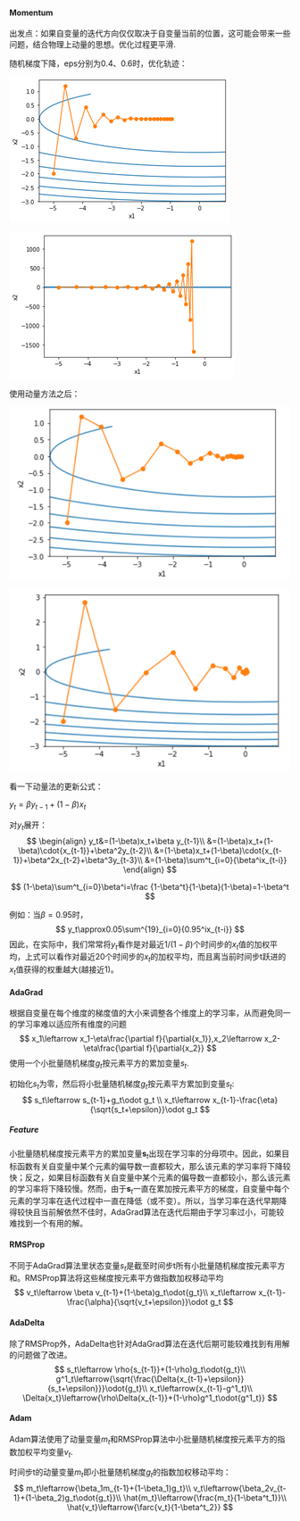 #### Momentum

出发点：如果自变量的迭代方向仅仅取决于自变量当前的位置，这可能会带来一些问题，结合物理上动量的思想。优化过程更平滑.

随机梯度下降，eps分别为0.4、0.6时，优化轨迹：

![sgd0.4](./sgd0.6.png)

![sgd0.6](./sgd0.4.png)

使用动量方法之后：

![momentum0.4](./momentum0.4.png)

![momentum0.6](./momentum0.6.png)

看一下动量法的更新公式：

$y_t=\beta y_{t-1}+ (1-\beta)x_t$

对$y_t$展开：
$$
\begin{align}
y_t&=(1-\beta)x_t+\beta y_{t-1}\\
&=(1-\beta)x_t+(1-\beta)\cdot{x_{t-1}}+\beta^2y_{t-2}\\
&=(1-\beta)x_t+(1-\beta)\cdot{x_{t-1}}+\beta^2x_{t-2}+\beta^3y_{t-3}\\
&=(1-\beta)\sum^t_{i=0}{\beta^ix_{t-i}}
\end{align}
$$

$$
(1-\beta)\sum^t_{i=0}\beta^i=\frac {1-\beta^t}{1-\beta}(1-\beta)=1-\beta^t
$$

例如：当$\beta=0.95$时，
$$
y_t\approx0.05\sum^{19}_{i=0}{0.95^ix_{t-i}}
$$
因此，在实际中，我们常常将$y_t$看作是对最近$1/(1-\beta)$个时间步的$x_t$值的加权平均，上式可以看作对最近20个时间步的$x_t$的加权平均，而且离当前时间步t跃进的$x_t$值获得的权重越大(越接近1)。

#### AdaGrad

根据自变量在每个维度的梯度值的大小来调整各个维度上的学习率，从而避免同一的学习率难以适应所有维度的问题
$$
x_1\leftarrow x_1-\eta\frac{\partial f}{\partial{x_1}},x_2\leftarrow x_2-\eta\frac{\partial f}{\partial{x_2}}
$$
使用一个小批量随机梯度$g_t$按元素平方的累加变量$s_t$.

初始化$s_t$为零，然后将小批量随机梯度$g_t$按元素平方累加到变量$s_t$:
$$
s_t\leftarrow s_{t-1}+g_t\odot g_t \\
x_t\leftarrow x_{t-1}-\frac{\eta}{\sqrt{s_t+\epsilon}}\odot g_t
$$

##### Feature

小批量随机梯度按元素平方的累加变量$\boldsymbol{s}_t$出现在学习率的分母项中。因此，如果目标函数有关自变量中某个元素的偏导数一直都较大，那么该元素的学习率将下降较快；反之，如果目标函数有关自变量中某个元素的偏导数一直都较小，那么该元素的学习率将下降较慢。然而，由于$\boldsymbol{s}_t$一直在累加按元素平方的梯度，自变量中每个元素的学习率在迭代过程中一直在降低（或不变）。所以，当学习率在迭代早期降得较快且当前解依然不佳时，AdaGrad算法在迭代后期由于学习率过小，可能较难找到一个有用的解。

#### RMSProp

不同于AdaGrad算法里状态变量$s_t$是截至时间步t所有小批量随机梯度按元素平方和。RMSProp算法将这些梯度按元素平方做指数加权移动平均
$$
v_t\leftarrow \beta v_{t-1}+(1-\beta)g_t\odot{g_t}\\
x_t\leftarrow x_{t-1}-\frac{\alpha}{\sqrt{v_t+\epsilon}}\odot g_t
$$


#### AdaDelta

除了RMSProp外，AdaDelta也针对AdaGrad算法在迭代后期可能较难找到有用解的问题做了改进。
$$
s_t\leftarrow \rho{s_{t-1}}+(1-\rho)g_t\odot{g_t}\\
g^1_t\leftarrow{\sqrt{\frac{\Delta{x_{t-1}+\epsilon}}{s_t+\epsilon}}}\odot{g_t}\\
x_t\leftarrow{x_{t-1}-g^1_t}\\
\Delta{x_t}\leftarrow{\rho\Delta{x_{t-1}}+(1-\rho)g^1_t\odot{g^1_t}}
$$

#### Adam

Adam算法使用了动量变量$m_t$和RMSProp算法中小批量随机梯度按元素平方的指数加权平均变量$v_t$.

时间步t的动量变量$m_t$即小批量随机梯度$g_t$的指数加权移动平均：
$$
m_t\leftarrow{\beta_1m_{t-1}+(1-\beta_1)g_t}\\
v_t\leftarrow{\beta_2v_{t-1}+(1-\beta_2)g_t\odot{g_t}}\\
\hat{m_t}\leftarrow{\frac{m_t}{1-\beta^t_1}}\\
\hat{v_t}\leftarrow{\farc{v_t}{1-\beta^t_2}}
$$
